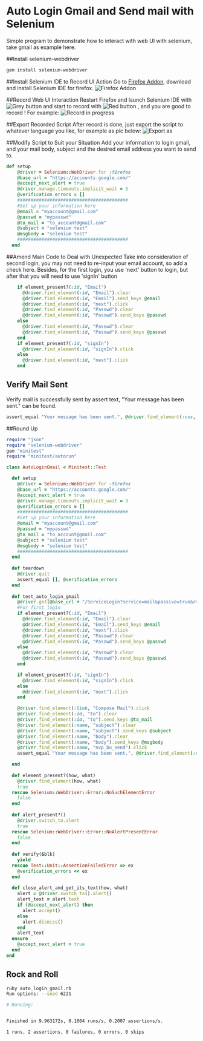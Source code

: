 
Auto Login Gmail and Send mail with Selenium
=======
Simple program to demonstrate how to interact with web UI with selenium, take gmail as example here.

##Install selenium-webdriver
```bash
gem install selenium-webdriver
```

##Install Selenium IDE to Record UI Action
Go to [Firefox Addon](https://addons.mozilla.org/en-US/firefox/addon/selenium-ide/), download and install Selenium IDE for firefox.
![Firefox Addon](/images/ags2.png)

##Record Web UI Interaction
Restart Firefox and launch Selenium IDE with ![Grey button](/images/ags3.png) and start to record with ![Red button](/images/ags4.png) , and you are good to record ! For example:
![Record in progress](/images/ags1.png)

##Export Recorded Script 
After record is done, just export the script to whatever language you like, for example as pic below:
![Export as](/images/ags5.png)

##Modify Script to Suit your Situation 
Add your information to login gmail, and your mail body, subject and the desired email address you want to send to.
```ruby
def setup
    @driver = Selenium::WebDriver.for :firefox
    @base_url = "https://accounts.google.com/"
    @accept_next_alert = true
    @driver.manage.timeouts.implicit_wait = 3
    @verification_errors = []
    #########################################
    #Set up your information here
    @email = "myaccount@gmail.com"
    @passwd = "mypasswd"
	@to_mail = "to_account@gmail.com"
    @subject = "selenium test"
    @msgbody = "selenium test"
    #########################################
  end
```

##Amend  Main Code to Deal with Unexpected
Take into consideration of second login, you may not need to re-input your email account, so add a check here. Besides, for the first login, you use 'next' button to login, but after that you will need to use 'signIn' button

```ruby
    if element_present?(:id, "Email")
      @driver.find_element(:id, "Email").clear
      @driver.find_element(:id, "Email").send_keys @email
      @driver.find_element(:id, "next").click
      @driver.find_element(:id, "Passwd").clear
      @driver.find_element(:id, "Passwd").send_keys @passwd   
    else
      @driver.find_element(:id, "Passwd").clear
      @driver.find_element(:id, "Passwd").send_keys @passwd
    end
    if element_present?(:id, "signIn")
      @driver.find_element(:id, "signIn").click
    else
      @driver.find_element(:id, "next").click
    end
```

## Verify Mail Sent
Verify mail is successfully sent by assert text, "Your message has been sent." can be found.
```ruby
assert_equal "Your message has been sent.", @driver.find_element(:css, "td > b").text
```

##Round Up

```ruby
require "json"
require "selenium-webdriver"
gem "minitest"
require "minitest/autorun"

class AutoLoginGmail < Minitest::Test 

  def setup
    @driver = Selenium::WebDriver.for :firefox
    @base_url = "https://accounts.google.com/"
    @accept_next_alert = true
    @driver.manage.timeouts.implicit_wait = 3
    @verification_errors = []
    #########################################
    #Set up your information here
    @email = "myaccount@gmail.com"
    @passwd = "mypasswd"
    @to_mail = "to_account@gmail.com"
    @subject = "selenium test"
    @msgbody = "selenium test"
    #########################################
  end
  
  def teardown
    @driver.quit
    assert_equal [], @verification_errors
  end
  
  def test_auto_login_gmail
    @driver.get(@base_url + "/ServiceLogin?service=mail&passive=true&rm=false&continue=https://mail.google.com/mail/&ss=1&scc=1&ltmpl=default&ltmplcache=2&emr=1&osid=1#identifier")
    #For first login
    if element_present?(:id, "Email")
      @driver.find_element(:id, "Email").clear
      @driver.find_element(:id, "Email").send_keys @email
      @driver.find_element(:id, "next").click
      @driver.find_element(:id, "Passwd").clear
      @driver.find_element(:id, "Passwd").send_keys @passwd   
    else
      @driver.find_element(:id, "Passwd").clear
      @driver.find_element(:id, "Passwd").send_keys @passwd
    end

    if element_present?(:id, "signIn")
      @driver.find_element(:id, "signIn").click
    else
      @driver.find_element(:id, "next").click
    end

    @driver.find_element(:link, "Compose Mail").click
    @driver.find_element(:id, "to").clear
    @driver.find_element(:id, "to").send_keys @to_mail
    @driver.find_element(:name, "subject").clear
    @driver.find_element(:name, "subject").send_keys @subject
    @driver.find_element(:name, "body").clear
    @driver.find_element(:name, "body").send_keys @msgbody
    @driver.find_element(:name, "nvp_bu_send").click
    assert_equal "Your message has been sent.", @driver.find_element(:css, "td > b").text

  end
  
  def element_present?(how, what)
    @driver.find_element(how, what)
    true
  rescue Selenium::WebDriver::Error::NoSuchElementError
    false
  end
  
  def alert_present?()
    @driver.switch_to.alert
    true
  rescue Selenium::WebDriver::Error::NoAlertPresentError
    false
  end
  
  def verify(&blk)
    yield
  rescue Test::Unit::AssertionFailedError => ex
    @verification_errors << ex
  end
  
  def close_alert_and_get_its_text(how, what)
    alert = @driver.switch_to().alert()
    alert_text = alert.text
    if (@accept_next_alert) then
      alert.accept()
    else
      alert.dismiss()
    end
    alert_text
  ensure
    @accept_next_alert = true
  end
end

```

## Rock and Roll

```bash
ruby auto_login_gmail.rb 
Run options: --seed 6221

# Running:


Finished in 9.963172s, 0.1004 runs/s, 0.2007 assertions/s.

1 runs, 2 assertions, 0 failures, 0 errors, 0 skips
```

